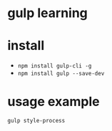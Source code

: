 # gulp learning

# install

- `npm install gulp-cli -g`
- `npm install gulp --save-dev`

# usage example

 `gulp style-process`
